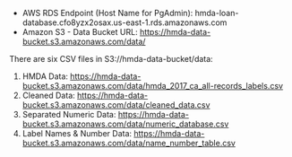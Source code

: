 - AWS RDS Endpoint (Host Name for PgAdmin): hmda-loan-database.cfo8yzx2osax.us-east-1.rds.amazonaws.com
- Amazon S3 - Data Bucket URL: https://hmda-data-bucket.s3.amazonaws.com/data/


There are six CSV files in S3://hmda-data-bucket/data:
1. HMDA Data: https://hmda-data-bucket.s3.amazonaws.com/data/hmda_2017_ca_all-records_labels.csv
2. Cleaned Data: https://hmda-data-bucket.s3.amazonaws.com/data/cleaned_data.csv
3. Separated Numeric Data: https://hmda-data-bucket.s3.amazonaws.com/data/numeric_database.csv
4. Label Names & Number Data: https://hmda-data-bucket.s3.amazonaws.com/data/name_number_table.csv
